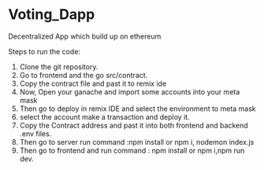 # Voting_Dapp
Decentralized App which build up on ethereum  

Steps to run the code:
1) Clone the git repository.
2) Go to frontend and the go src/contract.
3) Copy the contract file and past it to remix ide
4) Now, Open your ganache and import some accounts into your meta mask
6) Then go to deploy in remix IDE and select the environment to meta mask
7) select the account make a transaction and deploy it.
8) Copy the Contract address and past it into both frontend and backend .env files.
9) Then go to server run command :npm install or npm i, nodemon index.js
10) Then go to frontend and run command : npm install or npm i,npm run dev.
